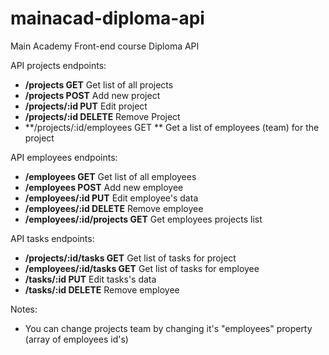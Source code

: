 # mainacad-diploma-api
Main Academy Front-end course Diploma API

API projects endpoints:             
+ **/projects GET** Get list of all projects
+ **/projects POST** Add new project
+ **/projects/:id PUT** Edit project
+ **/projects/:id DELETE** Remove Project
+ **/projects/:id/employees GET ** Get a list of employees (team) for the project
 
API employees endpoints:             
+ **/employees GET** Get list of all employees
+ **/employees POST** Add new employee
+ **/employees/:id PUT** Edit employee's data
+ **/employees/:id DELETE** Remove employee
+ **/employees/:id/projects GET** Get employees projects list

API tasks endpoints:             
+ **/projects/:id/tasks GET** Get list of tasks for project
+ **/employees/:id/tasks GET** Get list of tasks for employee
+ **/tasks/:id PUT** Edit tasks's data
+ **/tasks/:id DELETE** Remove employee

Notes:
+ You can change projects team by changing it's "employees" property (array of employees id's)
